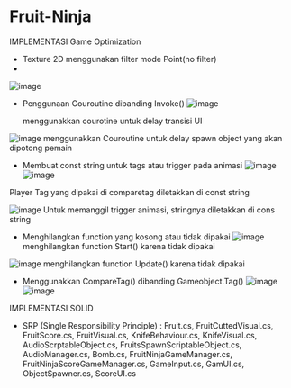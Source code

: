 # Fruit-Ninja

IMPLEMENTASI Game Optimization
- Texture 2D menggunakan filter mode Point(no filter)
- 
![image](https://user-images.githubusercontent.com/101692512/227444452-8afa6ff7-d61f-4f01-beed-d72c9f0ac80a.png)


- Penggunaan Couroutine dibanding Invoke()
![image](https://user-images.githubusercontent.com/101692512/227447812-cd14587e-513e-42d5-a5b3-2e6ae64069ea.png)


  menggunakkan courotine untuk delay transisi UI

![image](https://user-images.githubusercontent.com/101692512/227447927-981ad675-86ab-4411-b546-44cf0b268dd9.png)
menggunakkan Couroutine untuk delay spawn object yang akan dipotong pemain

- Membuat const string untuk tags atau trigger pada animasi
![image](https://user-images.githubusercontent.com/101692512/227444852-f5da1a31-757a-47a8-968f-66491b915ece.png)
![image](https://user-images.githubusercontent.com/101692512/227447357-15f56964-5838-4bc8-aa5a-8f395fe54562.png)

Player Tag yang dipakai di comparetag diletakkan di const string

![image](https://user-images.githubusercontent.com/101692512/227447468-296c4eef-ef4e-4d84-ac65-4484712ff20c.png)
Untuk memanggil trigger animasi, stringnya diletakkan di cons string




- Menghilangkan function yang kosong atau tidak dipakai
![image](https://user-images.githubusercontent.com/101692512/227445068-2b360ba1-cd41-4a5f-b500-418705c2c2c8.png)
menghilangkan function Start() karena tidak dipakai

![image](https://user-images.githubusercontent.com/101692512/227445241-41291b5d-81b8-41a1-9ea8-105ec6025d25.png)
menghilangkan function Update() karena tidak dipakai


- Menggunakkan CompareTag() dibanding Gameobject.Tag()
![image](https://user-images.githubusercontent.com/101692512/227444792-44376d27-446b-4205-8fcd-e948643c14cc.png)
![image](https://user-images.githubusercontent.com/101692512/227448100-bba5783c-aa7c-468f-9d7e-abe7fd2011c2.png)



IMPLEMENTASI SOLID

- SRP (Single Responsibility Principle) : 
Fruit.cs, FruitCuttedVisual.cs, FruitScore.cs, FruitVisual.cs, KnifeBehaviour.cs, KnifeVisual.cs, AudioScrptableObject.cs, FruitsSpawnScriptableObject.cs, AudioManager.cs, Bomb.cs, FruitNinjaGameManager.cs, FruitNinjaScoreGameManager.cs, GameInput.cs, GamUI.cs, ObjectSpawner.cs, ScoreUI.cs
